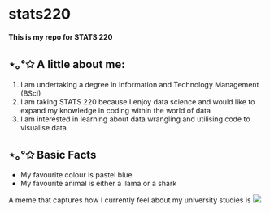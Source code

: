 # stats220
<h4>This is my repo for STATS 220</h4>

<h2> ⋆｡°✩ A little about me:</h2>

1. I am undertaking a degree in Information and Technology Management (BSci)
2. I am taking STATS 220 because I enjoy data science and would like to expand my knowledge in coding within the world of data
3. I am interested in learning about data wrangling and utilising code to visualise data

<h2> ⋆｡°✩ Basic Facts</h2>

- My favourite colour is pastel blue
- My favourite animal is either a llama or a shark

A meme that captures how I currently feel about my university studies is ![](https://c.tenor.com/2Q2vioFDFEoAAAAd/tenor.gif)

